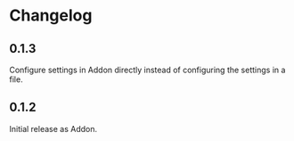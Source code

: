 # Changelog

## 0.1.3

Configure settings in Addon directly instead of configuring the settings in a file.

## 0.1.2

Initial release as Addon. 
